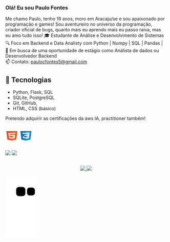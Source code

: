 ### Olá! Eu sou Paulo Fontes
Me chamo Paulo, tenho 19 anos, moro em Aracaju/se e sou apaixonado por programação e games! Sou aventureiro no universo da programação, criador oficial de bugs, quanto mais eu aprendo mais eu passo raiva, mas eu amo tudo isso!
🎓 Estudante de Análise e Desenvolvimento de Sistemas  
🔍 Foco em Backend e Data Analisty com Python | Numpy | SQL | Pandas | 
💼 Em busca de uma oportunidade de estágio como Análista de dados ou Desenvolvedor Backend  
📫 Contato: paulocfontes5@gmail.com

## 🚀 Tecnologias
- Python, Flask, SQL
- SQLite, PostgreSQL
- Git, GitHub,
- HTML, CSS (básico)

Pretendo adquirir as certificações da aws IA, practitioner também!

<div style="display: inline_block"><br>
  <img align="center" alt="paulo-HTML" height="30" width="40" src="https://raw.githubusercontent.com/devicons/devicon/master/icons/html5/html5-original.svg">
  <img align="center" alt="paulo-CSS" height="30" width="40" src="https://raw.githubusercontent.com/devicons/devicon/master/icons/css3/css3-original.svg">
</div>
  
  ##
 
<div> 
  <a href="https://instagram.com/paulocfontes" target="_blank"><img src="https://img.shields.io/badge/-Instagram-%23E4405F?style=for-the-badge&logo=instagram&logoColor=white" target="_blank"></a>
  <a href="https://www.linkedin.com/in/paulo-fontes-827223226/" target="_blank"><img src="https://img.shields.io/badge/-LinkedIn-%230077B5?style=for-the-badge&logo=linkedin&logoColor=white" target="_blank"></a> 
</div>

##

<p align="center">
<a href="https://github.com/Cr0nik">
  <img height="180em" src="https://github-readme-stats-eight-theta.vercel.app/api?username=asulick&show_icons=true&theme=darcula&include_all_commits=true&count_private=true"/>
  <img height="180em" src="https://github-readme-stats-eight-theta.vercel.app/api/top-langs/?username=asulick&layout=compact&langs_count=8&theme=darcula"/>
</a>
</p>

![snake gif](https://github.com/Asulick/Asulick/blob/output/github-contribution-grid-snake.svg)

